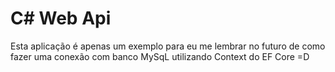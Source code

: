 # C# Web Api

Esta aplicação é apenas um exemplo para eu me lembrar no futuro de como fazer uma conexão com banco MySqL utilizando Context do EF Core =D


